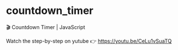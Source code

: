 # countdown_timer

🎬 Countdown Timer | JavaScript

Watch the step-by-step on yutube
👉 https://youtu.be/CeLu1vSuaTQ
